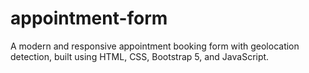 # appointment-form
A modern and responsive appointment booking form with geolocation detection, built using HTML, CSS, Bootstrap 5, and JavaScript.
